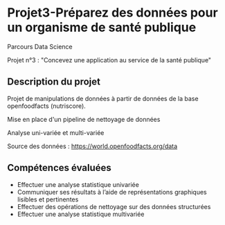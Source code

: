 
 # Projet3-Préparez des données pour un organisme de santé publique
Parcours Data Science

Projet n°3 : "Concevez une application au service de la santé publique"

## Description du projet 
Projet de manipulations de données à partir de données de la base openfoodfacts (nutriscore).

Mise en place d'un pipeline de nettoyage de données

Analyse uni-variée et multi-variée

Source des données : https://world.openfoodfacts.org/data

## Compétences évaluées
* Effectuer une analyse statistique univariée
* Communiquer ses résultats à l’aide de représentations graphiques lisibles et pertinentes
* Effectuer des opérations de nettoyage sur des données structurées
* Effectuer une analyse statistique multivariée

